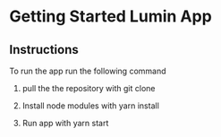 # Getting Started Lumin App

## Instructions

To run the app run the following command

1. pull the the repository with git clone

2. Install node modules with yarn install

3. Run app with yarn start
